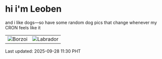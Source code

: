 # hi i'm Leoben

and i like dogs—so have some random dog pics that change whenever my CRON feels like it

|  |  |
|--------|----------|
| ![Borzoi](https://random-dog-vercel.vercel.app/api/random-borzoi?v=1759030229) | ![Labrador](https://random-dog-vercel.vercel.app/api/random-labrador?v=1759030229) |

Last updated: 2025-09-28 11:30 PHT
